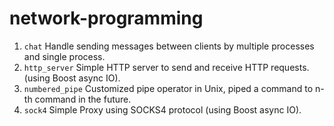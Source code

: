 # network-programming

1. `chat` Handle sending messages between clients by multiple processes and single process.
2. `http_server` Simple HTTP server to send and receive HTTP requests. (using Boost async IO).
3. `numbered_pipe` Customized pipe operator in Unix, piped a command to n-th command in the future.
4. `sock4` Simple Proxy using SOCKS4 protocol (using Boost async IO).


